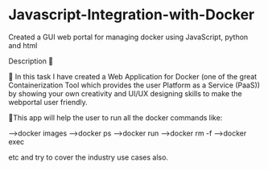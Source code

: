 # Javascript-Integration-with-Docker
Created a GUI web portal for managing docker using JavaScript, python and html

Description 📄

📌 In this task I have created a Web Application for Docker (one of the great Containerization Tool which provides the user Platform as a Service (PaaS)) by showing your own creativity and UI/UX designing skills to make the webportal user friendly.

📌This app will help the user to run all the docker commands like:
 
  -->docker images
  -->docker ps
  -->docker run
  -->docker rm -f
  -->docker exec
  
  etc and try to cover the industry use cases also.
